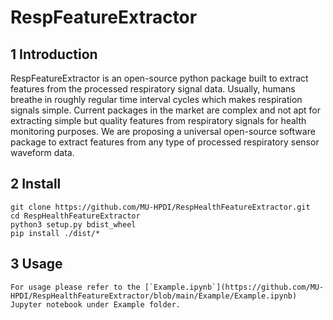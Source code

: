 # RespFeatureExtractor

## 1 Introduction
RespFeatureExtractor is an open-source python package built to extract features from the processed respiratory signal data. Usually, humans breathe in roughly regular time interval cycles which makes respiration signals simple. Current packages in the market are complex and not apt for extracting simple but quality features from respiratory signals for health monitoring purposes. We are proposing a universal open-source software package to extract features from any type of processed respiratory sensor waveform data.

## 2 Install 

````
git clone https://github.com/MU-HPDI/RespHealthFeatureExtractor.git
cd RespHealthFeatureExtractor
python3 setup.py bdist_wheel
pip install ./dist/*
````

## 3 Usage
````
For usage please refer to the [`Example.ipynb`](https://github.com/MU-HPDI/RespHealthFeatureExtractor/blob/main/Example/Example.ipynb) Jupyter notebook under Example folder.
````

